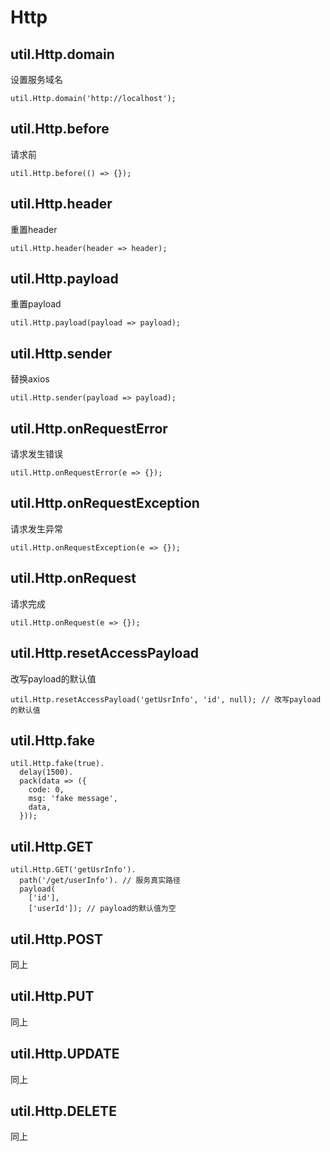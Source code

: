 # Http

## util.Http.domain

设置服务域名

    util.Http.domain('http://localhost');

## util.Http.before

请求前

    util.Http.before(() => {});

## util.Http.header

重置header

    util.Http.header(header => header);

## util.Http.payload

重置payload

    util.Http.payload(payload => payload);

## util.Http.sender

替换axios

    util.Http.sender(payload => payload);

## util.Http.onRequestError

请求发生错误

    util.Http.onRequestError(e => {});

## util.Http.onRequestException

请求发生异常

    util.Http.onRequestException(e => {});

## util.Http.onRequest

请求完成

    util.Http.onRequest(e => {});

## util.Http.resetAccessPayload

改写payload的默认值

    util.Http.resetAccessPayload('getUsrInfo', 'id', null); // 改写payload的默认值

## util.Http.fake

    util.Http.fake(true).
      delay(1500).
      pack(data => ({
        code: 0,
        msg: 'fake message',
        data,
      }));

## util.Http.GET

    util.Http.GET('getUsrInfo').
      path('/get/userInfo'). // 服务真实路径
      payload(
        ['id'],
        ['userId']); // payload的默认值为空

## util.Http.POST

同上

## util.Http.PUT

同上

## util.Http.UPDATE

同上

## util.Http.DELETE

同上
